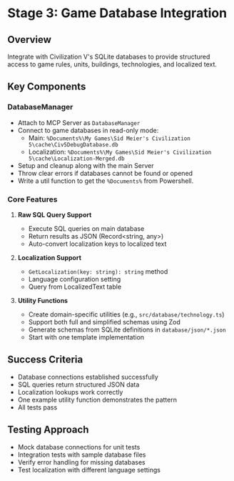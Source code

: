 # Stage 3: Game Database Integration

## Overview
Integrate with Civilization V's SQLite databases to provide structured access to game rules, units, buildings, technologies, and localized text.

## Key Components

### DatabaseManager
- Attach to MCP Server as `DatabaseManager`
- Connect to game databases in read-only mode:
  - Main: `%Documents%\My Games\Sid Meier's Civilization 5\cache\Civ5DebugDatabase.db`
  - Localization: `%Documents%\My Games\Sid Meier's Civilization 5\cache\Localization-Merged.db`
- Setup and cleanup along with the main Server 
- Throw clear errors if databases cannot be found or opened
- Write a util function to get the `%Documents%` from Powershell.

### Core Features
1. **Raw SQL Query Support**
   - Execute SQL queries on main database
   - Return results as JSON (Record<string, any>)
   - Auto-convert localization keys to localized text

2. **Localization Support**
   - `GetLocalization(key: string): string` method
   - Language configuration setting
   - Query from LocalizedText table

3. **Utility Functions**
   - Create domain-specific utilities (e.g., `src/database/technology.ts`)
   - Support both full and simplified schemas using Zod
   - Generate schemas from SQLite definitions in `database/json/*.json`
   - Start with one template implementation

## Success Criteria
- Database connections established successfully
- SQL queries return structured JSON data
- Localization lookups work correctly
- One example utility function demonstrates the pattern
- All tests pass

## Testing Approach
- Mock database connections for unit tests
- Integration tests with sample database files
- Verify error handling for missing databases
- Test localization with different language settings